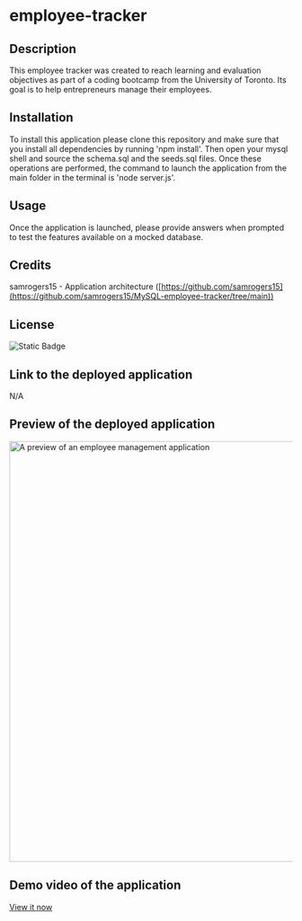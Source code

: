 # employee-tracker

## Description

This employee tracker was created to reach learning and evaluation objectives as part of a coding bootcamp from the University of Toronto. Its goal is to help entrepreneurs manage their employees.

## Installation

To install this application please clone this repository and make sure that you install all dependencies by running 'npm install'. Then open your mysql shell and source the schema.sql and the seeds.sql files. Once these operations are performed, the command to launch the application from the main folder in the terminal is 'node server.js'. 

## Usage

Once the application is launched, please provide answers when prompted to test the features available on a mocked database.

## Credits

samrogers15 - Application architecture ([https://github.com/samrogers15](https://github.com/samrogers15/MySQL-employee-tracker/tree/main))

## License

![Static Badge](https://img.shields.io/badge/MIT_Licence-blue)

## Link to the deployed application

N/A

## Preview of the deployed application

<img width="749" alt="A preview of an employee management application" src="https://github.com/JideTS/employee-tracker/assets/20988563/0a9f930e-6cd6-4ad0-b3fe-d2220997e1a7">

## Demo video of the application

[View it now]()
